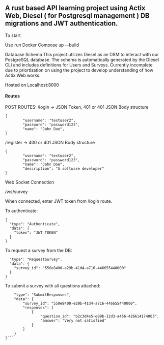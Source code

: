 ## A rust based API learning project using Actix Web, Diesel ( for Postgresql management ) DB migrations and JWT authentication. 




To start 

Use run Docker Compose up --build 

Database Schema
This project utilizes Diesel as an ORM to interact with our PostgreSQL database. The schema is automatically generated by the Diesel CLI and includes definitions for Users and Surveys.
Currently incomplete due to priortisation on using the project to develop understanding of how Actix Web works.


Hosted on Localhost:8000


#### Routes
POST ROUTES: 
/login -> JSON Token, 401 or 401
JSON Body structure 
```
{
        "username": "testuser2",
        "password": "password123",
        "name": "John Doe",
}
```

/register -> 400 or 401
JSON Body structure 
```
{
        "username": "testuser2",
        "password": "password123",
        "name": "John Doe",
        "description": "A software developer"
}
```

Web Socket Connection

/ws/survey

When connected, enter JWT token from /login route. 

To authenticate: 

```
{
  "type": "Authenticate",
  "data": {
    "token": "JWT TOKEN"
  }
}
```

To request a survey from the DB:

```{
  "type": "RequestSurvey",
  "data": {
    "survey_id": "550e8400-e29b-41d4-a716-446655440000"
  }
}
```

To submit a survey with all questions attached:


```{
    "type": "SubmitResponses",
    "data": {
        "survey_id": "550e8400-e29b-41d4-a716-446655440000",
        "responses": [
            {
                "question_id": "b2c3d4e5-e89b-12d3-a456-426614174003",
                "answer": "Very not satisfied"
            }
        ]
    }
}```





